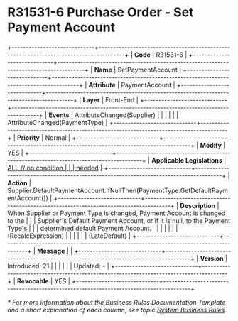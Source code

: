 ﻿---
erp.type: front-end-business-rule
erp.entity: Logistics.Procurement.PurchaseOrders
---

# R31531-6 Purchase Order - Set Payment Account
+-----------------------------+---------------------------------------------------------------------------------------+
| **Code**                    | R31531-6                                                                              |
+-----------------------------+---------------------------------------------------------------------------------------+
| **Name**                    | SetPaymentAccount                                                                     |
+-----------------------------+---------------------------------------------------------------------------------------+
| **Attribute**               | PaymentAccount                                                                        |
+-----------------------------+---------------------------------------------------------------------------------------+
| **Layer**                   | Front-End                                                                             |
+-----------------------------+---------------------------------------------------------------------------------------+
| **Events**                  | AttributeChanged(Supplier)                                                            |
|                             |                                                                                       |
|                             | AttributeChanged(PaymentType)                                                         |
+-----------------------------+---------------------------------------------------------------------------------------+
| **Priority**                | Normal                                                                                |
+-----------------------------+---------------------------------------------------------------------------------------+
| **Modify**                  | YES                                                                                   |
+-----------------------------+---------------------------------------------------------------------------------------+
| **Applicable Legislations** | [ALL // no condition                                                                  |
|                             | needed](xref:applicable-legislations)                                                 |
+-----------------------------+---------------------------------------------------------------------------------------+
| **Action**                  | Supplier.DefaultPaymentAccount.IfNullThen(PaymentType.GetDefaultPaymentAccount())     |
+-----------------------------+---------------------------------------------------------------------------------------+
| **Description**             | When Supplier or Payment Type is changed, Payment Account is changed to the           |
|                             | Supplier\'s Default Payment Account, or if it is null, to the Payment Type\'s         |
|                             | determined default Payment Account.                                                   |
|                             |                                                                                       |
|                             | (RecalcExpression)                                                                    |
|                             |                                                                                       |
|                             | (LateDefault)                                                                         |
+-----------------------------+---------------------------------------------------------------------------------------+
| **Message**                 |                                                                                       |
+-----------------------------+---------------------------------------------------------------------------------------+
| **Version**                 | Introduced: 21                                                                        |
|                             |                                                                                       |
|                             | Updated: -                                                                            |
+-----------------------------+---------------------------------------------------------------------------------------+
| **Revocable**               | YES                                                                                   |
+-----------------------------+---------------------------------------------------------------------------------------+

*\* For more information about the Business Rules Documentation Template and a short explanation of each column, see
topic [System Business Rules](../templates/template-description-system-business-rules.md).*
